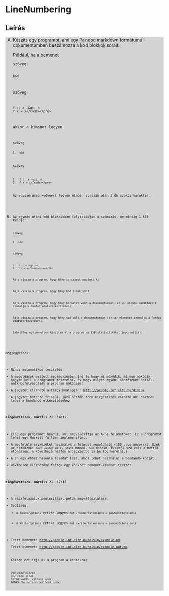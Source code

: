 # LineNumbering

<div class="row"><div class="col-md-12"><h2>Leírás</h2><div style="margin-left:0px; background: lightgray"><ol style="list-style-type: upper-alpha">
<li><p>Készíts egy programot, ami egy Pandoc markdown formátumú dokumentumban beszámozza a kód blokkok sorait.</p>
<p>Például, ha a bemenet</p>
<pre><code>szöveg

    kód

szöveg

    f :: a -&gt; a
    f x = x</code></pre>
<p>akkor a kimenet legyen</p>
<pre><code>szöveg

    1   kód

szöveg

    1   f :: a -&gt; a
    2   f x = x</code></pre>
<p>Az egyszerűség kedvéért legyen minden sorszám után 3 db szóköz karakter.</p></li>
<li><p>Az egymás utáni kód blokkokban folytatódjon a számozás, ne mindig 1-től kezdje:</p>
<pre><code>szöveg

    1   kód

szöveg

    2   f :: a -&gt; a
    3   f x = x</code></pre></li>
<li><p>Adja vissza a program, hogy hány sorszámot osztott ki</p></li>
<li><p>Adja vissza a program, hogy hány kód blokk volt</p></li>
<li><p>Adja vissza a program, hogy hány karakter volt a dokumentumban (az <code>Str</code> elemek karaktereit számolja a Pandoc adatszerkezetében)</p></li>
<li><p>Adja vissza a program, hogy hány szó volt a dokumentumban (az <code>Str</code> elemeket számolja a Pandoc adatszerkezetében).</p></li>
<li><p>Lehetőleg egy menetben készítse el a program az E-F statisztikákat (opcionális).</p></li>
</ol>
<p>Megjegyzések:</p>
<ul>
<li>Nincs automatikus tesztelés</li>
<li>A megoldások mellett megjegyzésben írd le hogy mi működik, mi nem működik, hogyan kell a programot tesztelni, és hogy milyen egyéni döntéseket hoztál, amik befolyásolják a program működését</li>
<li>A jegyzet elérhető a tárgy honlapján: <a href="http://people.inf.elte.hu/divip/" class="uri">http://people.inf.elte.hu/divip/</a><br>
A jegyzet hetente frissül, jövő hétfőn több kiegészítés várható ami hasznos lehet a beadandó elkészítéséhez</li>
</ul>
<p><strong>Kiegészítések, március 21. 14:15</strong></p>
<ul>
<li>Elég egy programot beadni, ami megvalósítja az A-G) feladatokat. Ez a programot lehet egy Haskell fájlban implementálni.</li>
<li>A megfelelő eszközöket használva a feladat megoldható &lt;100 programsorral. Ezek az eszközök: <code>Text.Pandoc.Walk</code>, <code>State</code> monád, <code>Sum</code> monoid (Ezekről szó volt a hétfői előadáson, a következő hétfőn a jegyzetbe is be fog kerülni.)</li>
<li>A zh egy ehhez hasonló feladat lesz, ahol lehet használni a beadandó kódját.</li>
<li>Rövidesen elérhetővé teszek egy konkrét bemenet-kimenet tesztet.</li>
</ul>
<p><strong>Kiegészítések, március 21. 17:15</strong></p>
<ul>
<li>A részfeladatok pontosítása, példa megváltoztatása</li>
<li>Segítség:
<ul>
<li>a <code>ReaderOptions</code> értéke legyen <code>def {readerExtensions = pandocExtensions}</code><br>
</li>
<li>a <code>WriterOptions</code> értéke legyen <code>def {writerExtensions = pandocExtensions}</code><br>
</li>
</ul></li>
<li><p>Teszt bemenet: <a href="http://people.inf.elte.hu/divip/example.md" class="uri">http://people.inf.elte.hu/divip/example.md</a><br>
Teszt kimenet: <a href="http://people.inf.elte.hu/divip/example_out.md" class="uri">http://people.inf.elte.hu/divip/example_out.md</a></p>
<p>Közben ezt írja ki a program a konzolra:</p>
<pre><code>195 code blocks
762 code lines
18728 words (without code)
90075 characters (without code)</code></pre></li>
</ul></div></div></div>
